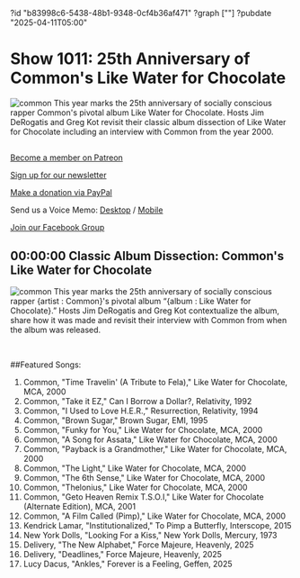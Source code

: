 ?id "b83998c6-5438-48b1-9348-0cf4b36af471"
?graph [""]
?pubdate "2025-04-11T05:00"
# Show 1011: 25th Anniversary of Common's Like Water for Chocolate
![common](https://static.soundopinions.org/images/2025/common.jpg)
This year marks the 25th anniversary of socially conscious rapper Common's pivotal album Like Water for Chocolate. Hosts Jim DeRogatis and Greg Kot revisit their classic album dissection of Like Water for Chocolate including an interview with Common from the year 2000.

## 

[Become a member on Patreon](https://bit.ly/3slWZvc)

[Sign up for our newsletter](https://bit.ly/3eEvRnG)

[Make a donation via PayPal](https://bit.ly/3dmt9lU)

Send us a Voice Memo: [Desktop](http://bit.ly/2RyD5Ah) / [Mobile](http://sayhi.chat/soundops)

[Join our Facebook Group](https://bit.ly/3sivr9T)


## 00:00:00 Classic Album Dissection: Common's Like Water for Chocolate
![common](https://static.soundopinions.org/images/2025/common.jpg)
This year marks the 25th anniversary of socially conscious rapper {artist : Common}'s pivotal album “{album : Like Water for Chocolate}.” Hosts Jim DeRogatis and Greg Kot contextualize the album, share how it was made and revisit their interview with Common from when the album was released.

 

##Featured Songs:

1. Common, "Time Travelin' (A Tribute to Fela)," Like Water for Chocolate, MCA, 2000
1. Common, "Take it EZ," Can I Borrow a Dollar?, Relativity, 1992
1. Common, "I Used to Love H.E.R.," Resurrection, Relativity, 1994
1. Common, "Brown Sugar," Brown Sugar, EMI, 1995
1. Common, "Funky for You," Like Water for Chocolate, MCA, 2000
1. Common, "A Song for Assata," Like Water for Chocolate, MCA, 2000
1. Common, "Payback is a Grandmother," Like Water for Chocolate, MCA, 2000
1. Common, "The Light," Like Water for Chocolate, MCA, 2000
1. Common, "The 6th Sense," Like Water for Chocolate, MCA, 2000
1. Common, "Thelonius," Like Water for Chocolate, MCA, 2000
1. Common, "Geto Heaven Remix T.S.O.I," Like Water for Chocolate (Alternate Edition), MCA, 2001
1. Common, "A Film Called (Pimp)," Like Water for Chocolate, MCA, 2000
1. Kendrick Lamar, "Institutionalized," To Pimp a Butterfly, Interscope, 2015
1. New York Dolls, "Looking For a Kiss," New York Dolls, Mercury, 1973
1. Delivery, "The New Alphabet," Force Majeure, Heavenly, 2025
1. Delivery, "Deadlines," Force Majeure, Heavenly, 2025
1. Lucy Dacus, "Ankles," Forever is a Feeling, Geffen, 2025